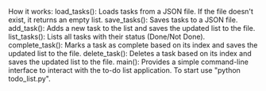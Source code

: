 How it works:
load_tasks(): Loads tasks from a JSON file. If the file doesn't exist, it returns an empty list.
save_tasks(): Saves tasks to a JSON file.
add_task(): Adds a new task to the list and saves the updated list to the file.
list_tasks(): Lists all tasks with their status (Done/Not Done).
complete_task(): Marks a task as complete based on its index and saves the updated list to the file.
delete_task(): Deletes a task based on its index and saves the updated list to the file.
main(): Provides a simple command-line interface to interact with the to-do list application.
To start use "python todo_list.py".

